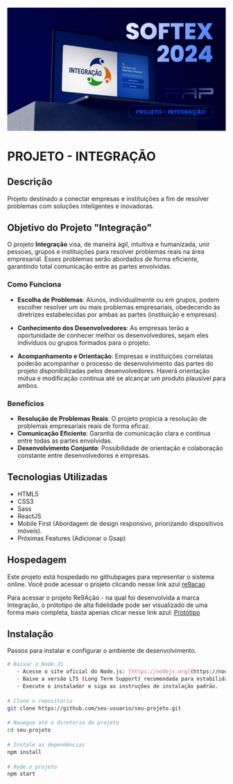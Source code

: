 <p align="center">
  <img src="public/img/Cover.jpg" alt="Logo do Projeto"/>
</p>

# PROJETO - INTEGRAÇÃO

## Descrição
Projeto destinado a conectar empresas e instituições a fim de resolver problemas com soluções inteligentes e inovadoras.

## Objetivo do Projeto "Integração"

O projeto **Integração** visa, de maneira ágil, intuitiva e humanizada, unir pessoas, grupos e instituições para resolver problemas reais na área empresarial. Esses problemas serão abordados de forma eficiente, garantindo total comunicação entre as partes envolvidas.

### Como Funciona

- **Escolha de Problemas**: Alunos, individualmente ou em grupos, podem escolher resolver um ou mais problemas empresariais, obedecendo às diretrizes estabelecidas por ambas as partes (instituição e empresas).
  
- **Conhecimento dos Desenvolvedores**: As empresas terão a oportunidade de conhecer melhor os desenvolvedores, sejam eles indivíduos ou grupos formados para o projeto.
  
- **Acompanhamento e Orientação**: Empresas e instituições correlatas poderão acompanhar o processo de desenvolvimento das partes do projeto disponibilizadas pelos desenvolvedores. Haverá orientação mútua e modificação contínua até se alcançar um produto plausível para ambos.

### Benefícios

- **Resolução de Problemas Reais**: O projeto propicia a resolução de problemas empresariais reais de forma eficaz.
- **Comunicação Eficiente**: Garantia de comunicação clara e contínua entre todas as partes envolvidas.
- **Desenvolvimento Conjunto**: Possibilidade de orientação e colaboração constante entre desenvolvedores e empresas.


## Tecnologias Utilizadas

- HTML5
- CSS3
- Sass
- ReactJS 
- Mobile First (Abordagem de design responsivo, priorizando dispositivos móveis).
- Próximas Features (Adicionar o Gsap)

## Hospedagem
Este projeto está hospedado no githubpages para representar o sistema online. Você pode
acessar o projeto clicando nesse link azul [re9acao](https://caiquesilvadev.github.io/projeto-re9acao/assets/01_animation.html)

Para acessar o projeto Re9Ação - na qual foi desenvolvida a marca Integração, o prótotipo de alta fidelidade  pode ser visualizado de uma forma mais completa, basta apenas clicar nesse link azul: [Protótipo](https://figmashort.link/dyFTkt)

## Instalação
Passos para instalar e configurar o ambiente de desenvolvimento.

```bash
# Baixar o Node.JS 
   - Acesse o site oficial do Node.js: [https://nodejs.org](https://nodejs.org)
   - Baixe a versão LTS (Long Term Support) recomendada para estabilidade.
   - Execute o instalador e siga as instruções de instalação padrão.

# Clone o repositório
git clone https://github.com/seu-usuario/seu-projeto.git

# Navegue até o diretório do projeto
cd seu-projeto

# Instale as dependências
npm install

# Rode o projeto
npm start
